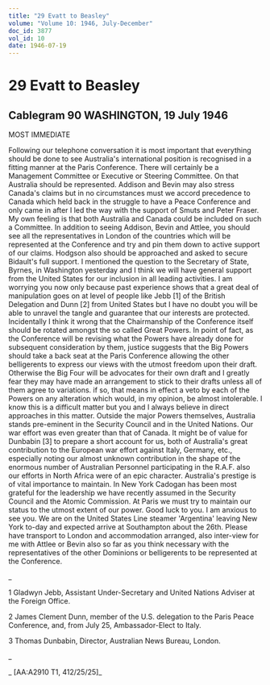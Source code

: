 ```yaml
---
title: "29 Evatt to Beasley"
volume: "Volume 10: 1946, July-December"
doc_id: 3877
vol_id: 10
date: 1946-07-19
---
```


# 29 Evatt to Beasley

## Cablegram 90 WASHINGTON, 19 July 1946

MOST IMMEDIATE

Following our telephone conversation it is most important that everything should be done to see Australia's international position is recognised in a fitting manner at the Paris Conference. There will certainly be a Management Committee or Executive or Steering Committee. On that Australia should be represented. Addison and Bevin may also stress Canada's claims but in no circumstances must we accord precedence to Canada which held back in the struggle to have a Peace Conference and only came in after I led the way with the support of Smuts and Peter Fraser. My own feeling is that both Australia and Canada could be included on such a Committee. In addition to seeing Addison, Bevin and Attlee, you should see all the representatives in London of the countries which will be represented at the Conference and try and pin them down to active support of our claims. Hodgson also should be approached and asked to secure Bidault's full support. I mentioned the question to the Secretary of State, Byrnes, in Washington yesterday and I think we will have general support from the United States for our inclusion in all leading activities. I am worrying you now only because past experience shows that a great deal of manipulation goes on at level of people like Jebb [1] of the British Delegation and Dunn [2] from United States but I have no doubt you will be able to unravel the tangle and guarantee that our interests are protected. Incidentally I think it wrong that the Chairmanship of the Conference itself should be rotated amongst the so called Great Powers. In point of fact, as the Conference will be revising what the Powers have already done for subsequent consideration by them, justice suggests that the Big Powers should take a back seat at the Paris Conference allowing the other belligerents to express our views with the utmost freedom upon their draft. Otherwise the Big Four will be advocates for their own draft and I greatly fear they may have made an arrangement to stick to their drafts unless all of them agree to variations. if so, that means in effect a veto by each of the Powers on any alteration which would, in my opinion, be almost intolerable. I know this is a difficult matter but you and I always believe in direct approaches in this matter. Outside the major Powers themselves, Australia stands pre-eminent in the Security Council and in the United Nations. Our war effort was even greater than that of Canada. It might be of value for Dunbabin [3] to prepare a short account for us, both of Australia's great contribution to the European war effort against Italy, Germany, etc., especially noting our almost unknown contribution in the shape of the enormous number of Australian Personnel participating in the R.A.F. also our efforts in North Africa were of an epic character. Australia's prestige is of vital importance to maintain. In New York Cadogan has been most grateful for the leadership we have recently assumed in the Security Council and the Atomic Commission. At Paris we must try to maintain our status to the utmost extent of our power. Good luck to you. I am anxious to see you. We are on the United States Line steamer 'Argentina' leaving New York to-day and expected arrive at Southampton about the 26th. Please have transport to London and accommodation arranged, also inter-view for me with Attlee or Bevin also so far as you think necessary with the representatives of the other Dominions or belligerents to be represented at the Conference.

_

1 Gladwyn Jebb, Assistant Under-Secretary and United Nations Adviser at the Foreign Office.

2 James Clement Dunn, member of the U.S. delegation to the Paris Peace Conference, and, from July 25, Ambassador-Elect to Italy.

3 Thomas Dunbabin, Director, Australian News Bureau, London.

_

_ [AA:A2910 T1, 412/25/25]_

